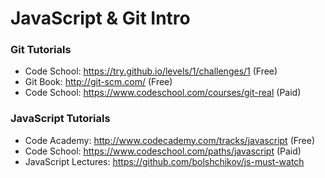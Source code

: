 # JavaScript & Git Intro


### Git Tutorials

- Code School: https://try.github.io/levels/1/challenges/1 (Free)
- Git Book: http://git-scm.com/ (Free)
- Code School: https://www.codeschool.com/courses/git-real (Paid)


### JavaScript Tutorials

- Code Academy: http://www.codecademy.com/tracks/javascript (Free)
- Code School: https://www.codeschool.com/paths/javascript (Paid)
- JavaScript Lectures: https://github.com/bolshchikov/js-must-watch
